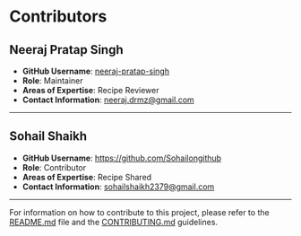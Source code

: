 # Contributors

## Neeraj Pratap Singh

- **GitHub Username**: [neeraj-pratap-singh](https://github.com/neeraj-pratap-singh)
- **Role**: Maintainer
- **Areas of Expertise**: Recipe Reviewer
- **Contact Information**: [neeraj.drmz@gmail.com](mailto:neeraj.drmz@gmail.com)

---

## Sohail Shaikh

- **GitHub Username**: https://github.com/Sohailongithub
- **Role**: Contributor
- **Areas of Expertise**: Recipe Shared
- **Contact Information**: [sohailshaikh2379@gmail.com](mailto:sohailshaikh2379@gmail.com)

---


For information on how to contribute to this project, please refer to the [README.md](./README.md) file and the [CONTRIBUTING.md](./CONTRIBUTING.md) guidelines.
